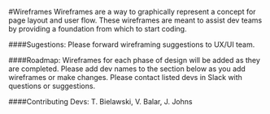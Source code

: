 #Wireframes
Wireframes are a way to graphically represent a concept for page layout and user flow. These wireframes are meant to assist dev teams by providing a foundation from which to start coding.

####Sugestions:
Please forward wireframing suggestions to UX/UI team.

####Roadmap:
Wireframes for each phase of design will be added as they are completed. Please add dev names to the section below as you add wireframes or make changes. Please contact listed devs in Slack with questions or suggestions.

####Contributing Devs:
T. Bielawski, V. Balar, J. Johns